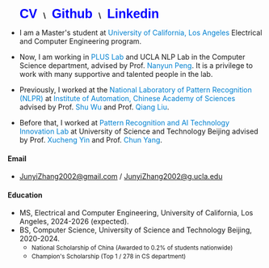 
&nbsp;&nbsp;&nbsp;&nbsp;&nbsp;
<a href=./file/CV.pdf style="font-family: Arial, sans-serif; font-size: 25; font-weight: bold; color: blue; text-decoration: none;">CV</a> &nbsp; <b>\\</b> &nbsp; 
<a href="https://github.com/Levi-ZJY" style="font-family: Arial, sans-serif; font-size: 25; font-weight: bold; color: blue; text-decoration: none;">Github</a> &nbsp; <b>\\</b> &nbsp;
<a href="https://www.linkedin.com/in/junyi-zhang-levi/" style="font-family: Arial, sans-serif; font-size: 25; font-weight: bold; color: blue; text-decoration: none;">Linkedin</a>



- I am a Master's student at <span style="color: #0081d1;">University of California, Los Angeles</span> Electrical and Computer Engineering program.

- Now, I am working in <span style="color: #0081d1;">PLUS Lab</span> and UCLA NLP Lab in the Computer Science department, advised by Prof. <span style="color: #0081d1;">Nanyun Peng</span>. It is a privilege to work with many supportive and talented people in the lab.

- Previously, I worked at the <span style="color: #0081d1;">National Laboratory of Pattern Recognition (NLPR)</span> at <span style="color: #0081d1;">Institute of Automation, Chinese Academy of Sciences</span> advised by Prof. <span style="color: #0081d1;">Shu Wu</span> and Prof. <span style="color: #0081d1;">Qiang Liu</span>.

- Before that, I worked at <span style="color: #0081d1;">Pattern Recognition and AI Technology Innovation Lab</span> at University of Science and Technology Beijing advised by Prof. <span style="color: #0081d1;">Xucheng Yin</span> and Prof. <span style="color: #0081d1;">Chun Yang</span>.



#### Email
- <a href="mailto:JunyiZhang2002@gmail.com" style="text-decoration: none;">JunyiZhang2002@gmail.com</a> / <a href="mailto:JunyiZhang2002@g.ucla.edu" style="text-decoration: none;">JunyiZhang2002@g.ucla.edu</a>

#### Education

- MS, Electrical and Computer Engineering, University of California, Los Angeles, 2024-2026 (expected).
- BS, Computer Science, University of Science and Technology Beijing, 2020-2024.
  - <span style="font-size:smaller;">National Scholarship of China (Awarded to 0.2% of students nationwide)</span>
  - <span style="font-size:smaller;">Champion's Scholarship (Top 1 / 278 in CS department)</span>





<!-- &nbsp;&nbsp;&nbsp;&nbsp; &#9679; <p style="font-family: Arial, sans-serif;">&#9679;&nbsp; I am a Master's student at University of California, Los Angeles Electrical and Computer Engineering program.</p> -->